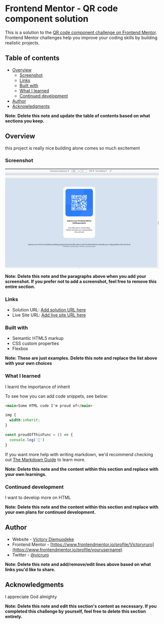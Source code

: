 # Frontend Mentor - QR code component solution

This is a solution to the [QR code component challenge on Frontend Mentor](https://www.frontendmentor.io/challenges/qr-code-component-iux_sIO_H). Frontend Mentor challenges help you improve your coding skills by building realistic projects. 

## Table of contents

- [Overview](#overview)
  - [Screenshot](#screenshot)
  - [Links](#links)
  - [Built with](#built-with)
  - [What I learned](#what-i-learned)
  - [Continued development](#continued-development)
- [Author](#author)
- [Acknowledgments](#acknowledgments)

**Note: Delete this note and update the table of contents based on what sections you keep.**

## Overview
this project is really nice building alone comes so much excitement

### Screenshot

![](./screenshot.jpg)


**Note: Delete this note and the paragraphs above when you add your screenshot. If you prefer not to add a screenshot, feel free to remove this entire section.**

### Links

- Solution URL: [Add solution URL here](https://github.com/Victoryruro/frontend-mentor-.git)
- Live Site URL: [Add live site URL here](https://victoryruro.github.io/frontend-mentor-/)



### Built with

- Semantic HTML5 markup
- CSS custom properties
- Flexbox



**Note: These are just examples. Delete this note and replace the list above with your own choices**

### What I learned

I learnt the importance of inherit

To see how you can add code snippets, see below:

```html
<main>Some HTML code I'm proud of</main>
```
```css
img {
  width:inherit;
}
```
```js
const proudOfThisFunc = () => {
  console.log('🎉')
}
```

If you want more help with writing markdown, we'd recommend checking out [The Markdown Guide](https://www.markdownguide.org/) to learn more.

**Note: Delete this note and the content within this section and replace with your own learnings.**

### Continued development


I want to develop more on HTML

**Note: Delete this note and the content within this section and replace with your own plans for continued development.**




## Author

- Website - [Victory Diemuodeke](https://www.your-site.com)
- Frontend Mentor - [https://www.frontendmentor.io/profile/Victoryruro](https://www.frontendmentor.io/profile/yourusername)
- Twitter - [@vicruro](https://www.twitter.com/vicruro)

**Note: Delete this note and add/remove/edit lines above based on what links you'd like to share.**

## Acknowledgments

 I appreciate God almighty

**Note: Delete this note and edit this section's content as necessary. If you completed this challenge by yourself, feel free to delete this section entirely.**
